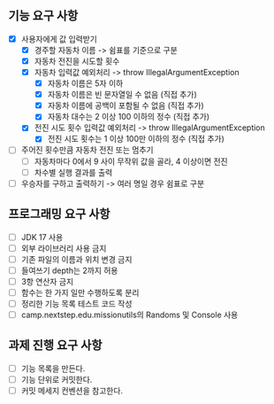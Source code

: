## 기능 요구 사항
- [X] 사용자에게 값 입력받기
  - [X] 경주할 자동차 이름 -> 쉼표를 기준으로 구분
  - [X] 자동차 전진을 시도할 횟수
  - [X] 자동차 입력값 예외처리 -> throw IllegalArgumentException
    - [X] 자동차 이름은 5자 이하
    - [X] 자동차 이름은 빈 문자열일 수 없음 (직접 추가)
    - [X] 자동차 이름에 공백이 포함될 수 없음 (직접 추가)
    - [X] 자동차 대수는 2 이상 100 이하의 정수 (직접 추가)
  - [X] 전진 시도 횟수 입력값 예외처리 -> throw IllegalArgumentException
    - [X] 전진 시도 횟수는 1 이상 100만 이하의 정수 (직접 추가)
- [ ] 주어진 횟수만큼 자동차 전진 또는 멈추기
  - [ ] 자동차마다 0에서 9 사이 무작위 값을 골라, 4 이상이면 전진
  - [ ] 차수별 실행 결과를 출력
- [ ] 우승자를 구하고 출력하기 -> 여러 명일 경우 쉼표로 구분

## 프로그래밍 요구 사항
- [ ] JDK 17 사용
- [ ] 외부 라이브러리 사용 금지
- [ ] 기존 파일의 이름과 위치 변경 금지
- [ ] 들여쓰기 depth는 2까지 허용
- [ ] 3항 연산자 금지
- [ ] 함수는 한 가지 일만 수행하도록 분리
- [ ] 정리한 기능 목록 테스트 코드 작성
- [ ] camp.nextstep.edu.missionutils의 Randoms 및 Console 사용

## 과제 진행 요구 사항
- [ ] 기능 목록을 만든다.
- [ ] 기능 단위로 커밋한다.
- [ ] 커밋 메세지 컨벤션을 참고한다.